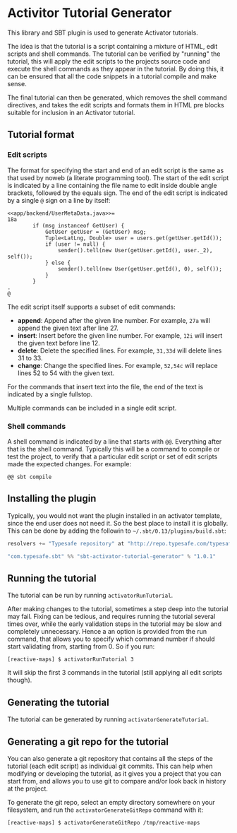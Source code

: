 # Activitor Tutorial Generator

This library and SBT plugin is used to generate Activator tutorials.

The idea is that the tutorial is a script containing a mixture of HTML, edit scripts and shell commands.  The tutorial can be verified by "running" the tutorial, this will apply the edit scripts to the projects source code and execute the shell commands as they appear in the tutorial.  By doing this, it can be ensured that all the code snippets in a tutorial compile and make sense.

The final tutorial can then be generated, which removes the shell command directives, and takes the edit scripts and formats them in HTML pre blocks suitable for inclusion in an Activator tutorial.

## Tutorial format

### Edit scripts

The format for specifying the start and end of an edit script is the same as that used by noweb (a literate programming tool).  The start of the edit script is indicated by a line containing the file name to edit inside double angle brackets, followed by the equals sign.  The end of the edit script is indicated by a single `@` sign on a line by itself:

```
<<app/backend/UserMetaData.java>>=
18a
        if (msg instanceof GetUser) {
            GetUser getUser = (GetUser) msg;
            Tuple<LatLng, Double> user = users.get(getUser.getId());
            if (user != null) {
                sender().tell(new User(getUser.getId(), user._2), self());
            } else {
                sender().tell(new User(getUser.getId(), 0), self());
            }
        }
.
@
```

The edit script itself supports a subset of edit commands:

* **append**: Append after the given line number.  For example, `27a` will append the given text after line 27.
* **insert**: Insert before the given line number.  For example, `12i` will insert the given text before line 12.
* **delete**: Delete the specified lines.  For example, `31,33d` will delete lines 31 to 33.
* **change**: Change the specified lines.  For example, `52,54c` will replace lines 52 to 54 with the given text.

For the commands that insert text into the file, the end of the text is indicated by a single fullstop.

Multiple commands can be included in a single edit script.

### Shell commands

A shell command is indicated by a line that starts with `@@`.  Everything after that is the shell command.  Typically this will be a command to compile or test the project, to verify that a particular edit script or set of edit scripts made the expected changes.  For example:

```
@@ sbt compile
```

## Installing the plugin

Typically, you would not want the plugin installed in an activator template, since the end user does not need it.  So the best place to install it is globally.  This can be done by adding the followin to `~/.sbt/0.13/plugins/build.sbt`:

```scala
resolvers += "Typesafe repository" at "http://repo.typesafe.com/typesafe/releases/"

"com.typesafe.sbt" %% "sbt-activator-tutorial-generator" % "1.0.1"
```

## Running the tutorial

The tutorial can be run by running `activatorRunTutorial`.

After making changes to the tutorial, sometimes a step deep into the tutorial may fail.  Fixing can be tedious, and requires running the tutorial several times over, while the early validation steps in the tutorial may be slow and completely unnecessary. Hence a an option is provided from the run command, that allows you to specify which command number if should start validating from, starting from 0.  So if you run:

    [reactive-maps] $ activatorRunTutorial 3

It will skip the first 3 commands in the tutorial (still applying all edit scripts though).

## Generating the tutorial

The tutorial can be generated by running `activatorGenerateTutorial`.

## Generating a git repo for the tutorial

You can also generate a git repository that contains all the steps of the tutorial (each edit script) as individual git commits.  This can help when modifying or developing the tutorial, as it gives you a project that you can start from, and allows you to use git to compare and/or look back in history at the project.

To generate the git repo, select an empty directory somewhere on your filesystem, and run the `activatorGenerateGitRepo` command with it:

    [reactive-maps] $ activatorGenerateGitRepo /tmp/reactive-maps

